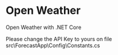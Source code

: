 # Open Weather
Open Weather with .NET Core 

Please change the API Key to yours on file src\ForecastApp\Config\Constants.cs
